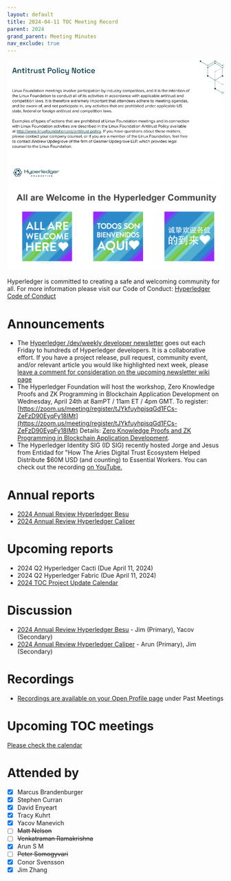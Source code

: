```yaml
---
layout: default
title: 2024-04-11 TOC Meeting Record
parent: 2024
grand_parent: Meeting Minutes
nav_exclude: true
---
```


![Antitrust Policy Notice](../images/antitrust-policy-notice.png "Antitrust Policy Notice")
![All are Welcome in the Hyperledger Community](../images/all-are-welcome.png "All are Welcome in the Hyperledger Community")

Hyperledger is committed to creating a safe and welcoming community for all. For more information please visit our Code of Conduct: [Hyperledger Code of Conduct](https://toc.hyperledger.org/governing-documents/code-of-conduct.html)

# Announcements
* The [Hyperledger /dev/weekly developer newsletter](https://wiki.hyperledger.org/pages/viewpage.action?pageId=39618905) goes out each Friday to hundreds of Hyperledger developers. It is a collaborative effort. If you have a project release, pull request, community event, and/or relevant article you would like highlighted next week, please [leave a comment for consideration on the upcoming newsletter wiki page](https://wiki.hyperledger.org/display/DR/2024)
* The Hyperledger Foundation will host the workshop, Zero Knowledge Proofs and ZK Programming in Blockchain Application Development on Wednesday, April 24th at 8amPT / 11am ET / 4pm GMT. 
To register: [https://zoom.us/meeting/register/tJYkfuyhpjsqGd1FCs-ZeFzD90EyqFy18IMt](https://zoom.us/meeting/register/tJYkfuyhpjsqGd1FCs-ZeFzD90EyqFy18IMt)
Details: [Zero Knowledge Proofs and ZK Programming in Blockchain Application Development](https://wiki.hyperledger.org/pages/viewpage.action?pageId=120521152).
* The Hyperledger Identity SIG (ID SIG) recently hosted Jorge and Jesus from Entidad for "How The Aries Digital Trust Ecosystem Helped Distribute $60M USD (and counting) to Essential Workers. You can check out the recording [on YouTube.](https://www.youtube.com/watch?v=wVo8F_qSz0Y)


# Annual reports
* [2024 Annual Review Hyperledger Besu](https://github.com/hyperledger/toc/pull/234)
* [2024 Annual Review Hyperledger Caliper](https://github.com/hyperledger/toc/pull/235)

# Upcoming reports
* 2024 Q2 Hyperledger Cacti (Due April 11, 2024)
* 2024 Q2 Hyperledger Fabric (Due April 11, 2024)
* [2024 TOC Project Update Calendar](../../project-reports/2024/2024-updates.md)

# Discussion
* [2024 Annual Review Hyperledger Besu](https://github.com/hyperledger/toc/pull/234) - Jim (Primary), Yacov (Secondary)
* [2024 Annual Review Hyperledger Caliper](https://github.com/hyperledger/toc/pull/235) - Arun (Primary), Jim (Secondary)

# Recordings
* [Recordings are available on your Open Profile page](https://openprofile.dev/my-meetings) under Past Meetings

# Upcoming TOC meetings
[Please check the calendar](https://lists.hyperledger.org/g/toc/calendar)

# Attended by

* [x] Marcus Brandenburger
* [x] Stephen Curran
* [x] David Enyeart
* [x] Tracy Kuhrt
* [x] Yacov Manevich
* [ ] ~~Matt Nelson~~
* [ ] ~~Venkatraman Ramakrishna~~
* [x] Arun S M
* [ ] ~~Peter Somogyvari~~
* [x] Conor Svensson
* [x] Jim Zhang
